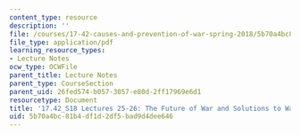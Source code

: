 ```yaml
---
content_type: resource
description: ''
file: /courses/17-42-causes-and-prevention-of-war-spring-2018/5b70a4bc81b4df1d2df5bad9d4dee646_MIT17_42S18_lec25-26_FutureWar.pdf
file_type: application/pdf
learning_resource_types:
- Lecture Notes
ocw_type: OCWFile
parent_title: Lecture Notes
parent_type: CourseSection
parent_uid: 26fed574-b057-3057-e80d-2ff17969e6d1
resourcetype: Document
title: '17.42_S18 Lectures 25-26: The Future of War and Solutions to War'
uid: 5b70a4bc-81b4-df1d-2df5-bad9d4dee646
---
```

